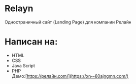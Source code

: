 # Relayn 
Одностраничный сайт (Landing Page) для компании Релайн
# Написан на:
- HTML
- CSS
- Java Script
- PHP  
Демо:[https://релайн.com/](https://xn--80ajngmn.com/)
